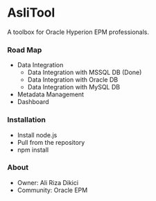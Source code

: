 # AsliTool #

A toolbox for Oracle Hyperion EPM professionals.

### Road Map  ###
* Data Integration
    * Data Integration with MSSQL DB (Done)
    * Data Integration with Oracle DB
    * Data Integration with MySQL DB
* Metadata Management
* Dashboard

### Installation ###

* Install node.js
* Pull from the repository
* npm install

### About ###
* Owner: Ali Riza Dikici
* Community: Oracle EPM